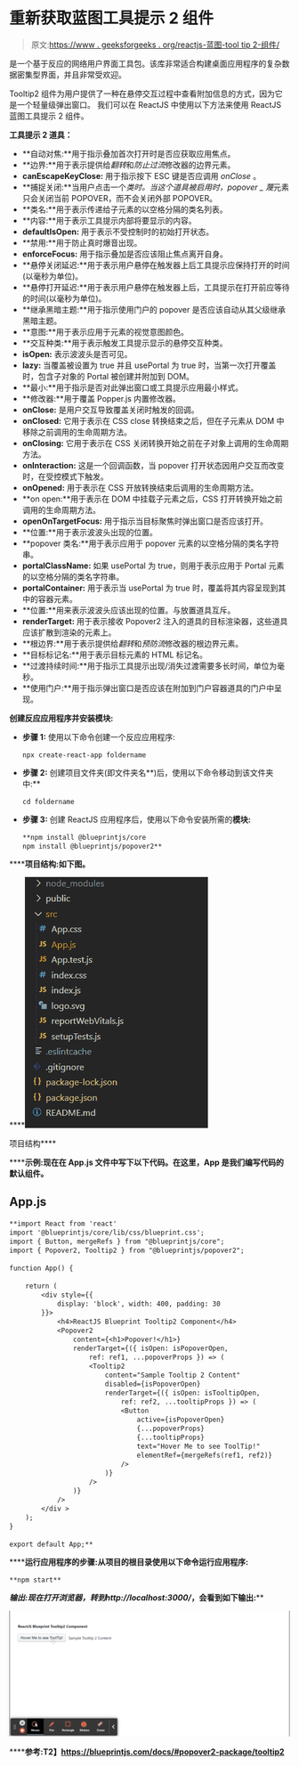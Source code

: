 # 重新获取蓝图工具提示 2 组件

> 原文:[https://www . geeksforgeeks . org/reactjs-蓝图-tool tip 2-组件/](https://www.geeksforgeeks.org/reactjs-blueprint-tooltip2-component/)

是一个基于反应的网络用户界面工具包。该库非常适合构建桌面应用程序的复杂数据密集型界面，并且非常受欢迎。

Tooltip2 组件为用户提供了一种在悬停交互过程中查看附加信息的方式，因为它是一个轻量级弹出窗口。  我们可以在 ReactJS 中使用以下方法来使用 ReactJS 蓝图工具提示 2 组件。

**工具提示 2 道具：**

*   **自动对焦:**用于指示叠加首次打开时是否应获取应用焦点。
*   **边界:**用于表示提供给*翻转*和*防止过流*修改器的边界元素。
*   **canEscapeKeyClose:** 用于指示按下 ESC 键是否应调用 *onClose* 。
*   **捕捉关闭:**当用户点击一个*类时。当这个道具被启用时，popover _ 蔑*元素只会关闭当前 POPOVER，而不会关闭外部 POPOVER。
*   **类名:**用于表示传递给子元素的以空格分隔的类名列表。
*   **内容:**用于表示工具提示内部将要显示的内容。
*   **defaultIsOpen:** 用于表示不受控制时的初始打开状态。
*   **禁用:**用于防止真时爆音出现。
*   **enforceFocus:** 用于指示叠加是否应该阻止焦点离开自身。
*   **悬停关闭延迟:**用于表示用户悬停在触发器上后工具提示应保持打开的时间(以毫秒为单位)。
*   **悬停打开延迟:**用于表示用户悬停在触发器上后，工具提示在打开前应等待的时间(以毫秒为单位)。
*   **继承黑暗主题:**用于指示使用门户的 popover 是否应该自动从其父级继承黑暗主题。
*   **意图:**用于表示应用于元素的视觉意图颜色。
*   **交互种类:**用于表示触发工具提示显示的悬停交互种类。
*   **isOpen:** 表示波波头是否可见。
*   **lazy:** 当覆盖被设置为 true 并且 usePortal 为 true 时，当第一次打开覆盖时，包含子对象的 Portal 被创建并附加到 DOM。
*   **最小:**用于指示是否对此弹出窗口或工具提示应用最小样式。
*   **修改器:**用于覆盖 Popper.js 内置修改器。
*   **onClose:** 是用户交互导致覆盖关闭时触发的回调。
*   **onClosed:** 它用于表示在 CSS close 转换结束之后，但在子元素从 DOM 中移除之前调用的生命周期方法。
*   **onClosing:** 它用于表示在 CSS 关闭转换开始之前在子对象上调用的生命周期方法。
*   **onInteraction:** 这是一个回调函数，当 popover 打开状态因用户交互而改变时，在受控模式下触发。
*   **onOpened:** 用于表示在 CSS 开放转换结束后调用的生命周期方法。
*   **on open:**用于表示在 DOM 中挂载子元素之后，CSS 打开转换开始之前调用的生命周期方法。
*   **openOnTargetFocus:** 用于指示当目标聚焦时弹出窗口是否应该打开。
*   **位置:**用于表示波波头出现的位置。
*   **popover 类名:**用于表示应用于 popover 元素的以空格分隔的类名字符串。
*   **portalClassName:** 如果 usePortal 为 true，则用于表示应用于 Portal 元素的以空格分隔的类名字符串。
*   **portalContainer:** 用于表示当 usePortal 为 true 时，覆盖将其内容呈现到其中的容器元素。
*   **位置:**用来表示波波头应该出现的位置。与放置道具互斥。
*   **renderTarget:** 用于表示接收 Popover2 注入的道具的目标渲染器，这些道具应该扩散到渲染的元素上。
*   **根边界:**用于表示提供给*翻转*和*预防流*修改器的根边界元素。
*   **目标标记名:**用于表示目标元素的 HTML 标记名。
*   **过渡持续时间:**用于指示工具提示出现/消失过渡需要多长时间，单位为毫秒。
*   **使用门户:**用于指示弹出窗口是否应该在附加到门户容器道具的门户中呈现。

**创建反应应用程序并安装模块:**

*   **步骤 1:** 使用以下命令创建一个反应应用程序:

    ```
    npx create-react-app foldername
    ```

*   **步骤 2:** 创建项目文件夹(即文件夹名**)后，使用以下命令移动到该文件夹中:**

    ```
    cd foldername
    ```

*   **步骤 3:** 创建 ReactJS 应用程序后，使用以下命令安装所需的****模块:****

    ```
    **npm install @blueprintjs/core
    npm install @blueprintjs/popover2**
    ```

******项目结构:**如下图。****

****![](img/f04ae0d8b722a9fff0bd9bd138b29c23.png)

项目结构**** 

******示例:**现在在 **App.js** 文件中写下以下代码。在这里，App 是我们编写代码的默认组件。****

## ****App.js****

```
**import React from 'react'
import '@blueprintjs/core/lib/css/blueprint.css';
import { Button, mergeRefs } from "@blueprintjs/core";
import { Popover2, Tooltip2 } from "@blueprintjs/popover2";

function App() {

    return (
        <div style={{
            display: 'block', width: 400, padding: 30
        }}>
            <h4>ReactJS Blueprint Tooltip2 Component</h4>
            <Popover2
                content={<h1>Popover!</h1>}
                renderTarget={({ isOpen: isPopoverOpen,
                    ref: ref1, ...popoverProps }) => (
                    <Tooltip2
                        content="Sample Tooltip 2 Content"
                        disabled={isPopoverOpen}
                        renderTarget={({ isOpen: isTooltipOpen,
                            ref: ref2, ...tooltipProps }) => (
                            <Button
                                active={isPopoverOpen}
                                {...popoverProps}
                                {...tooltipProps}
                                text="Hover Me to see ToolTip!"
                                elementRef={mergeRefs(ref1, ref2)}
                            />
                        )}
                    />
                )}
            />
        </div >
    );
}

export default App;**
```

******运行应用程序的步骤:**从项目的根目录使用以下命令运行应用程序:****

```
**npm start**
```

******输出:**现在打开浏览器，转到***http://localhost:3000/***，会看到如下输出:****

****![](img/d83feb3b64bf3b127ce729404c81df4e.png)****

******参考:**T2】https://blueprintjs.com/docs/#popover2-package/tooltip2****